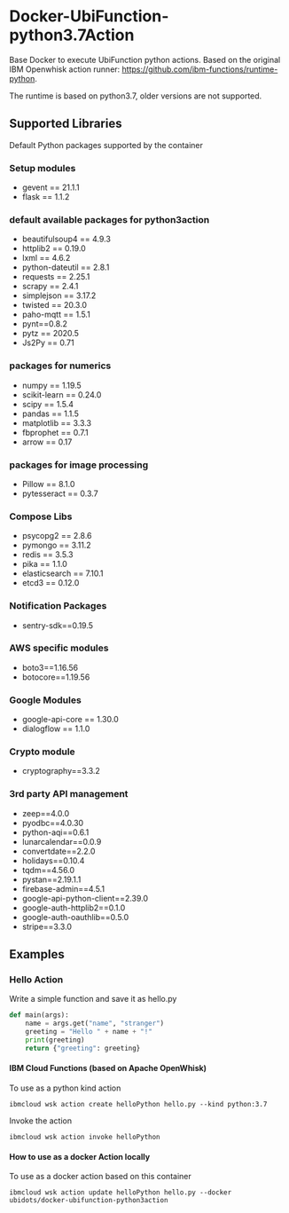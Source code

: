 # Docker-UbiFunction-python3.7Action

Base Docker to execute UbiFunction python actions. Based on the original IBM Openwhisk action runner: https://github.com/ibm-functions/runtime-python.

The runtime is based on python3.7, older versions are not supported.

## Supported Libraries

Default Python packages supported by the container

### Setup modules

- gevent == 21.1.1
- flask == 1.1.2

### default available packages for python3action

- beautifulsoup4 == 4.9.3
- httplib2 == 0.19.0
- lxml == 4.6.2
- python-dateutil == 2.8.1
- requests == 2.25.1
- scrapy == 2.4.1
- simplejson == 3.17.2
- twisted == 20.3.0
- paho-mqtt == 1.5.1
- pynt==0.8.2
- pytz == 2020.5
- Js2Py == 0.71

### packages for numerics

- numpy == 1.19.5
- scikit-learn == 0.24.0
- scipy == 1.5.4
- pandas == 1.1.5
- matplotlib == 3.3.3
- fbprophet == 0.7.1
- arrow == 0.17

### packages for image processing

- Pillow == 8.1.0
- pytesseract == 0.3.7

### Compose Libs

- psycopg2 == 2.8.6
- pymongo == 3.11.2
- redis == 3.5.3
- pika == 1.1.0
- elasticsearch == 7.10.1
- etcd3 == 0.12.0

### Notification Packages

- sentry-sdk==0.19.5

### AWS specific modules

- boto3==1.16.56
- botocore==1.19.56

### Google Modules

- google-api-core == 1.30.0
- dialogflow == 1.1.0

### Crypto module

- cryptography==3.3.2

### 3rd party API management

- zeep==4.0.0
- pyodbc==4.0.30
- python-aqi==0.6.1
- lunarcalendar==0.0.9
- convertdate==2.2.0
- holidays==0.10.4
- tqdm==4.56.0
- pystan==2.19.1.1
- firebase-admin==4.5.1
- google-api-python-client==2.39.0
- google-auth-httplib2==0.1.0
- google-auth-oauthlib==0.5.0
- stripe==3.3.0

## Examples

### Hello Action

Write a simple function and save it as hello.py

```py
def main(args):
    name = args.get("name", "stranger")
    greeting = "Hello " + name + "!"
    print(greeting)
    return {"greeting": greeting}
```

#### IBM Cloud Functions (based on Apache OpenWhisk)

To use as a python kind action

```
ibmcloud wsk action create helloPython hello.py --kind python:3.7
```

Invoke the action

```
ibmcloud wsk action invoke helloPython
```

#### How to use as a docker Action locally

To use as a docker action based on this container

```
ibmcloud wsk action update helloPython hello.py --docker ubidots/docker-ubifunction-python3action
```
